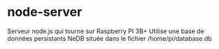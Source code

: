 # node-server
Serveur node.js qui tourne sur Raspberry PI 3B+
Utilise une base de données persistants NeDB située dans le fichier /home/pi/database.db
 
